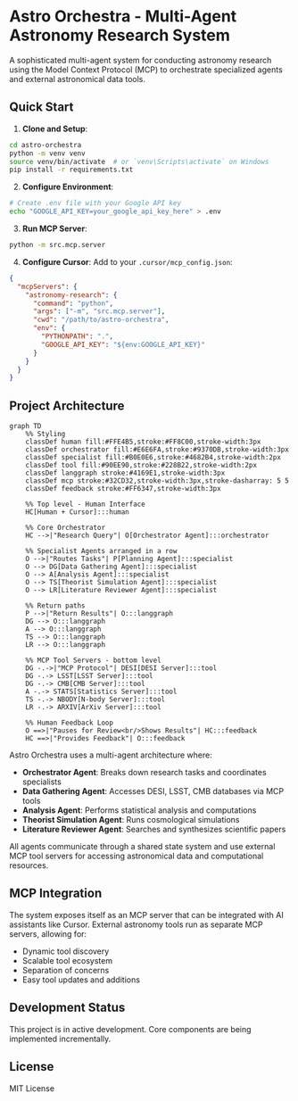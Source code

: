 # Astro Orchestra - Multi-Agent Astronomy Research System

A sophisticated multi-agent system for conducting astronomy research using the Model Context Protocol (MCP) to orchestrate specialized agents and external astronomical data tools.

## Quick Start

1. **Clone and Setup**:
```bash
cd astro-orchestra
python -m venv venv
source venv/bin/activate  # or `venv\Scripts\activate` on Windows
pip install -r requirements.txt
```

2. **Configure Environment**:
```bash
# Create .env file with your Google API key
echo "GOOGLE_API_KEY=your_google_api_key_here" > .env
```

3. **Run MCP Server**:
```bash
python -m src.mcp.server
```

4. **Configure Cursor**:
Add to your `.cursor/mcp_config.json`:
```json
{
  "mcpServers": {
    "astronomy-research": {
      "command": "python",
      "args": ["-m", "src.mcp.server"],
      "cwd": "/path/to/astro-orchestra",
      "env": {
        "PYTHONPATH": ".",
        "GOOGLE_API_KEY": "${env:GOOGLE_API_KEY}"
      }
    }
  }
}
```

## Project Architecture

```mermaid
graph TD
    %% Styling
    classDef human fill:#FFE4B5,stroke:#FF8C00,stroke-width:3px
    classDef orchestrator fill:#E6E6FA,stroke:#9370DB,stroke-width:3px
    classDef specialist fill:#B0E0E6,stroke:#4682B4,stroke-width:2px
    classDef tool fill:#90EE90,stroke:#228B22,stroke-width:2px
    classDef langgraph stroke:#4169E1,stroke-width:3px
    classDef mcp stroke:#32CD32,stroke-width:3px,stroke-dasharray: 5 5
    classDef feedback stroke:#FF6347,stroke-width:3px

    %% Top level - Human Interface
    HC[Human + Cursor]:::human
    
    %% Core Orchestrator
    HC -->|"Research Query"| O[Orchestrator Agent]:::orchestrator
    
    %% Specialist Agents arranged in a row
    O -->|"Routes Tasks"| P[Planning Agent]:::specialist
    O --> DG[Data Gathering Agent]:::specialist
    O --> A[Analysis Agent]:::specialist
    O --> TS[Theorist Simulation Agent]:::specialist
    O --> LR[Literature Reviewer Agent]:::specialist
    
    %% Return paths
    P -->|"Return Results"| O:::langgraph
    DG --> O:::langgraph
    A --> O:::langgraph
    TS --> O:::langgraph
    LR --> O:::langgraph
    
    %% MCP Tool Servers - bottom level
    DG -.->|"MCP Protocol"| DESI[DESI Server]:::tool
    DG -.-> LSST[LSST Server]:::tool
    DG -.-> CMB[CMB Server]:::tool
    A -.-> STATS[Statistics Server]:::tool
    TS -.-> NBODY[N-body Server]:::tool
    LR -.-> ARXIV[ArXiv Server]:::tool
    
    %% Human Feedback Loop
    O ==>|"Pauses for Review<br/>Shows Results"| HC:::feedback
    HC ==>|"Provides Feedback"| O:::feedback
```

Astro Orchestra uses a multi-agent architecture where:

- **Orchestrator Agent**: Breaks down research tasks and coordinates specialists
- **Data Gathering Agent**: Accesses DESI, LSST, CMB databases via MCP tools
- **Analysis Agent**: Performs statistical analysis and computations
- **Theorist Simulation Agent**: Runs cosmological simulations
- **Literature Reviewer Agent**: Searches and synthesizes scientific papers

All agents communicate through a shared state system and use external MCP tool servers for accessing astronomical data and computational resources.

## MCP Integration

The system exposes itself as an MCP server that can be integrated with AI assistants like Cursor. External astronomy tools run as separate MCP servers, allowing for:

- Dynamic tool discovery
- Scalable tool ecosystem
- Separation of concerns
- Easy tool updates and additions

## Development Status

This project is in active development. Core components are being implemented incrementally.

## License

MIT License 